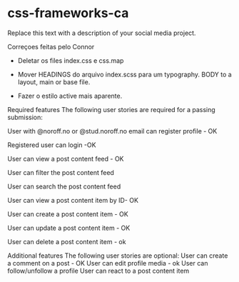 # css-frameworks-ca
Replace this text with a description of your social media project.
 

 Correçoes feitas pelo Connor
 - Deletar os files index.css e css.map

 - Mover HEADINGS do arquivo index.scss para um typography.
 BODY to a layout, main or base file.

 - Fazer o estilo active mais aparente.

 Required features
The following user stories are required for a passing submission:

User with @noroff.no or @stud.noroff.no email can register profile - OK

Registered user can login -OK

User can view a post content feed - OK

User can filter the post content feed

User can search the post content feed

User can view a post content item by ID- OK

User can create a post content item - OK

User can update a post content item - OK

User can delete a post content item - ok

Additional features
The following user stories are optional:
User can create a comment on a post - OK
User can edit profile media - ok
User can follow/unfollow a profile
User can react to a post content item